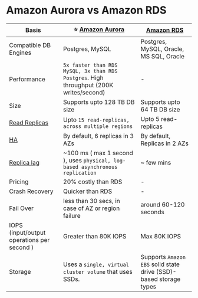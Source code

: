 
# Amazon Aurora vs Amazon RDS

| Basis                                                                                         | :star: [Amazon Aurora](AmazonAurora/Readme.md)                                         | [Amazon RDS](AmazonRDS.md)                                        |
|-----------------------------------------------------------------------------------------------|----------------------------------------------------------------------------------------|-------------------------------------------------------------------|
| Compatible DB Engines                                                                         | Postgres, MySQL                                                                        | Postgres, MySQL, Oracle, MS SQL, Oracle                           |
| Performance                                                                                   | `5x faster than RDS MySQL, 3x than RDS Postgres`. High throughput (200K writes/second) | -                                                                 |
| Size                                                                                          | Supports upto 128 TB DB size                                                           | Supports upto 64 TB DB size                                       |
| [Read Replicas](../../1_HLDDesignComponents/0_SystemGlossaries/Scalability.md)                              | Upto `15 read-replicas, across multiple regions`                                       | Upto 5 read-replicas                                              |
| [HA](../../1_HLDDesignComponents/0_SystemGlossaries/HighAvailability.md)                      | By default, 6 replicas in 3 AZs                                                        | By default, Replicas in 2 AZs                                     |
| [Replica lag](../../1_HLDDesignComponents/0_SystemGlossaries/ReplicationOrDataConsistency.md) | ~100 ms ( max 1 second ), uses `physical, log-based asynchronous replication`          | ~ few mins                                                        |
| Pricing                                                                                       | 20% costly than RDS                                                                    | -                                                                 |
| Crash Recovery                                                                                | Quicker than RDS                                                                       | -                                                                 |
| Fail Over                                                                                     | less than 30 secs, in case of AZ or region failure                                     | around 60-120 seconds                                             |
| IOPS (input/output operations per second )                                                    | Greater than 80K IOPS                                                                  | Max 80K IOPS                                                      |
| Storage                                                                                       | Uses a `single, virtual cluster volume` that uses SSDs.                                | Supports `Amazon EBS` solid state drive (SSD)-based storage types |